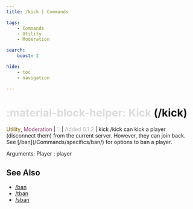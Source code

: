 ```yaml
---
title: /kick | Commands

tags:
    - Commands
    - Utility
    - Moderation

search:
    boost: 2

hide:
    - toc
    - navigation

---
```

# <p style="color: rgb(220,220,220); display: inline;">:material-block-helper: Kick</p> (/kick)
<div style="display:inline;">
<p style="color: #7F5F02; display: inline;">Utility</p>, <p style="color: #943D73; display: inline;">Moderation</p> | <p style="color: rgb(220,220,220); display: inline;">3</p> | <p style="color: rgb(180,180,180); display: inline;"> Added 0.1.2</p> | kick
</div>
/kick can kick a player (disconnect them) from the current server. However, they can join back. See [/ban](/Commands/specifics/ban/) for options to ban a player.

Arguments: Player : player

## See Also
* [/ban](/Commands/specifics/ban/)
* [/tban](/Commands/specifics/tban/)
* [/sban](/Commands/specifics/sban/)